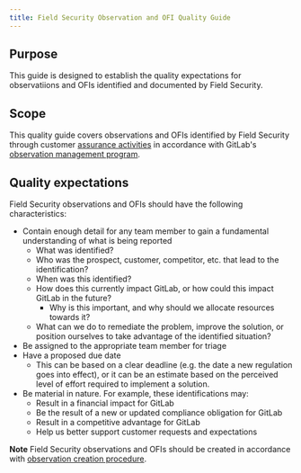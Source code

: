 ```yaml
---
title: Field Security Observation and OFI Quality Guide
---
```


## Purpose

This guide is designed to establish the quality expectations for observatiions and OFIs identified and documented by Field Security.

## Scope

This quality guide covers observations and OFIs identified by Field Security through customer [assurance activities](/handbook/security/security-assurance/field-security/customer-security-assessment-process/) in accordance with GitLab's [observation management program](/handbook/security/security-assurance/observation-management-procedure/).

## Quality expectations

Field Security observations and OFIs should have the following characteristics:

- Contain enough detail for any team member to gain a fundamental understanding of what is being reported
  - What was identified?
  - Who was the prospect, customer, competitor, etc. that lead to the identification?
  - When was this identified?
  - How does this currently impact GitLab, or how could this impact GitLab in the future?
    - Why is this important, and why should we allocate resources towards it?
  - What can we do to remediate the problem, improve the solution, or position ourselves to take advantage of the identified situation?
- Be assigned to the appropriate team member for triage
- Have a proposed due date
  - This can be based on a clear deadline (e.g. the date a new regulation goes into effect), or it can be an estimate based on the perceived level of effort required to implement a solution.
- Be material in nature. For example, these identifications may:
  - Result in a financial impact for GitLab
  - Be the result of a new or updated compliance obligation for GitLab
  - Result in a competitive advantage for GitLab
  - Help us better support customer requests and expectations

**Note** Field Security observations and OFIs should be created in accordance with [observation creation procedure](/handbook/security/security-assurance/observation-management-procedure/).
